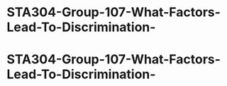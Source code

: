 # STA304-Group-107-What-Factors-Lead-To-Discrimination-
# STA304-Group-107-What-Factors-Lead-To-Discrimination-
